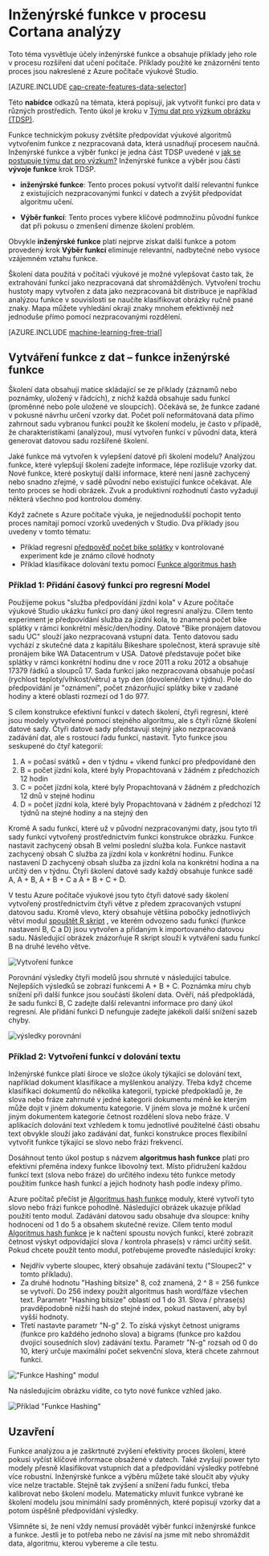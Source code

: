 <properties
    pageTitle="Funkce inženýrské v procesu analýzy Cortana | Microsoft Azure" 
    description="Tento článek vysvětluje účely inženýrské funkce a jsou uvedeny příklady jeho role v procesu rozšíření dat učení počítače."
    services="machine-learning"
    documentationCenter=""
    authors="bradsev"
    manager="jhubbard"
    editor="cgronlun"/>

<tags
    ms.service="machine-learning"
    ms.workload="data-services"
    ms.tgt_pltfrm="na"
    ms.devlang="na"
    ms.topic="article"
    ms.date="09/19/2016"
    ms.author="zhangya;bradsev" />


# <a name="feature-engineering-in-the-cortana-analytics-process"></a>Inženýrské funkce v procesu Cortana analýzy 

Toto téma vysvětluje účely inženýrské funkce a obsahuje příklady jeho role v procesu rozšíření dat učení počítače. Příklady použité ke znázornění tento proces jsou nakreslené z Azure počítače výukové Studio. 

[AZURE.INCLUDE [cap-create-features-data-selector](../../includes/cap-create-features-selector.md)]

Této **nabídce** odkazů na témata, která popisují, jak vytvořit funkcí pro data v různých prostředích. Tento úkol je kroku v [Týmu dat pro výzkum obrázku (TDSP)](https://azure.microsoft.com/documentation/learning-paths/cortana-analytics-process/).

Funkce technickým pokusy zvětšíte předpovídat výukové algoritmů vytvořením funkce z nezpracovaná data, která usnadňují procesem naučná. Inženýrské funkce a výběr funkcí je jedna část TDSP uvedené v [jak se postupuje týmu dat pro výzkum?](data-science-process-overview.md) Inženýrské funkce a výběr jsou části **vývoje funkce** krok TDSP. 

* **inženýrské funkce**: Tento proces pokusí vytvořit další relevantní funkce z existujících nezpracovanými funkcí v datech a zvýšit předpovídat algoritmu učení.

* **Výběr funkcí**: Tento proces vybere klíčové podmnožinu původní funkce dat při pokusu o zmenšení dimenze školení problém.

Obvykle **inženýrské funkce** platí nejprve získat další funkce a potom provedený krok **Výběr funkcí** eliminuje relevantní, nadbytečné nebo vysoce vzájemném vztahu funkce.

Školení data použitá v počítači výukové je možné vylepšovat často tak, že extrahování funkcí jako nezpracovaná dat shromážděných. Vytvoření trochu hustoty mapy vytvořen z data jako nezpracovaná bit distribuce je například analýzou funkce v souvislosti se naučíte klasifikovat obrázky ručně psané znaky. Mapa můžete vyhledání okraji znaky mnohem efektivněji než jednoduše přímo pomocí nezpracovanými rozdělení.


[AZURE.INCLUDE [machine-learning-free-trial](../../includes/machine-learning-free-trial.md)]


## <a name="creating-features-from-your-data---feature-engineering"></a>Vytváření funkce z dat – funkce inženýrské funkce

Školení data obsahují matice skládající se ze příklady (záznamů nebo poznámky, uložený v řádcích), z nichž každá obsahuje sadu funkcí (proměnné nebo pole uložené ve sloupcích). Očekává se, že funkce zadané v pokusné návrhu určení vzorky dat. Počet polí neformátovaná data přímo zahrnout sadu vybranou funkci použít ke školení modelu, je často v případě, že charakteristikami (analýzou), musí vytvořen funkcí v původní data, která generovat datovou sadu rozšířené školení.

Jaké funkce má vytvořen k vylepšení datové při školení modelu? Analýzou funkce, které vylepšují školení zadejte informace, lépe rozlišuje vzorky dat. Nové funkce, které poskytují další informace, které není jasně zachycený nebo snadno zřejmé, v sadě původní nebo existující funkce očekávat. Ale tento proces se hodí obrázek. Zvuk a produktivní rozhodnutí často vyžadují některá všechno pod kontrolou domény.

Když začnete s Azure počítače výuka, je nejjednodušší pochopit tento proces namítají pomocí vzorků uvedených v Studio. Dva příklady jsou uvedeny v tomto tématu:

* Příklad regresní [předpověď počet bike splátky](http://gallery.cortanaintelligence.com/Experiment/Regression-Demand-estimation-4) v kontrolované experiment kde je známo cílové hodnoty
* Příklad klasifikace dolování textu pomocí [Funkce algoritmus hash](https://msdn.microsoft.com/library/azure/c9a82660-2d9c-411d-8122-4d9e0b3ce92a/)

### <a name="example-1-adding-temporal-features-for-regression-model"></a>Příklad 1: Přidání časový funkcí pro regresní Model ###

Použijeme pokus "služba předpovídání jízdní kola" v Azure počítače výukové Studio ukázku funkcí pro daný úkol regresní analýzu. Cílem tento experiment je předpovídání služba za jízdní kola, to znamená počet bike splátky v rámci konkrétní měsíc/den/hodiny. Datové "Bike pronájem datovou sadu UC" slouží jako nezpracovaná vstupní data. Tento datovou sadu vychází z skutečné data z kapitálu Bikeshare společnost, která spravuje sítě pronájem bike WA Datacentrum v USA. Datové představuje počet bike splátky v rámci konkrétní hodinu dne v roce 2011 a roku 2012 a obsahuje 17379 řádků a sloupců 17. Sada funkcí jako nezpracovaná obsahuje počasí (rychlost teploty/vlhkost/větru) a typ den (dovolené/den v týdnu). Pole do předpovídání je "oznámení", počet znázorňující splátky bike v zadané hodiny a které oblasti rozmezí od 1 do 977.

S cílem konstrukce efektivní funkcí v datech školení, čtyři regresní, které jsou modely vytvořené pomocí stejného algoritmu, ale s čtyři různé školení datové sady. Čtyři datové sady představují stejný jako nezpracovaná zadávání dat, ale s rostoucí řadu funkcí, nastavit. Tyto funkce jsou seskupené do čtyř kategorií:

1. A = počasí svátků + den v týdnu + víkend funkcí pro předpovídané den
2. B = počet jízdní kola, které byly Propachtovaná v žádném z předchozích 12 hodin
3. C = počet jízdní kola, které byly Propachtovaná v žádném z předchozích 12 dnů v stejné hodinu
4. D = počet jízdní kola, které byly Propachtovaná v žádném z předchozí 12 týdnů na stejné hodiny a na stejný den

Kromě A sadu funkcí, které už v původní nezpracovanými daty, jsou tyto tři sady funkcí vytvořený prostřednictvím funkci konstrukce obrázku. Funkce nastavit zachycený obsah B velmi poslední služba kola. Funkce nastavit zachycený obsah C služba za jízdní kola v konkrétní hodinu. Funkce nastavení D zachycený obsah služba za jízdní kola na konkrétní hodina a na určitý den v týdnu. Čtyři školení datové sady každý obsahuje funkce sadě A, A + B, A + B + C a A + B + C + D.

V testu Azure počítače výukové jsou tyto čtyři datové sady školení vytvořený prostřednictvím čtyři větve z předem zpracovaných vstupní datovou sadu. Kromě vlevo, který obsahuje většina pobočky jednotlivých větví modul [spouštět R skript](https://msdn.microsoft.com/library/azure/30806023-392b-42e0-94d6-6b775a6e0fd5/) , ve kterém odvozeno sadu funkcí (funkce nastavení B, C a D) jsou vytvořen a přidaným k importovaného datovou sadu. Následující obrázek znázorňuje R skript slouží k vytváření sadu funkcí B na druhé levého větve.

![Vytvoření funkce](./media/machine-learning-data-science-create-features/addFeature-Rscripts.png)

Porovnání výsledky čtyři modelů jsou shrnuté v následující tabulce. Nejlepších výsledků se zobrazí funkcemi A + B + C. Poznámka míru chyb snížení při další funkce jsou součástí školení data. Ověří, náš předpokládá, že sadu funkcí B, C zadejte další relevantní informace pro daný úkol regresní. Ale přidání funkci D nefunguje zadejte jakékoli další snížení sazeb chyby.

![výsledky porovnání](./media/machine-learning-data-science-create-features/result1.png)

### <a name="example2"></a>Příklad 2: Vytvoření funkcí v dolování textu  

Inženýrské funkce platí široce ve složce úkoly týkající se dolování text, například dokument klasifikace a myšlenkou analýzy. Třeba když chceme klasifikaci dokumentů do několika kategorií, typické předpokladů je, že slova nebo fráze zahrnuté v jedné kategorii dokumentu méně ke kterým může dojít v jiném dokumentu kategorie. V jiném slova je možné k určení jiným dokumentem kategorie četnost rozdělení slova nebo fráze. V aplikacích dolování text vzhledem k tomu jednotlivé použitelné části obsahu text obvykle slouží jako zadávání dat, funkci konstrukce proces flexibilní vytvořit funkce týkající se slovo nebo frázi frekvencí.

Dosáhnout tento úkol postup s názvem **algoritmus hash funkce** platí pro efektivní přeměna indexy funkce libovolný text. Místo přidružení každou funkcí text (slova nebo fráze) do určitého indexu této funkce metody použitím funkce hash funkcí a jejich hodnoty hash podle indexy přímo.

Azure počítač přečíst je [Algoritmus hash funkce](https://msdn.microsoft.com/library/azure/c9a82660-2d9c-411d-8122-4d9e0b3ce92a/) moduly, které vytvoří tyto slovo nebo frázi funkce pohodlně. Následující obrázek ukazuje příklad použití tento modul. Zadávání datovou sadu obsahuje dva sloupce: knihy hodnocení od 1 do 5 a obsahem skutečné revize. Cílem tento modul [Algoritmus hash funkce](https://msdn.microsoft.com/library/azure/c9a82660-2d9c-411d-8122-4d9e0b3ce92a/) je k načtení spoustu nových funkcí, které zobrazit četnost výskyt odpovídající slova / kontrola phrase(s) v rámci určitý sešit. Pokud chcete použít tento modul, potřebujeme proveďte následující kroky:

* Nejdřív vyberte sloupec, který obsahuje zadávání textu ("Sloupec2" v tomto příkladu).
* Za druhé hodnotu "Hashing bitsize" 8, což znamená, 2 ^ 8 = 256 funkce se vytvoří. Do 256 indexy použít algoritmus hash word/fáze všechen text. Parametr "Hashing bitsize" oblastí od 1 do 31. Slova / phrase(s) pravděpodobně nižší hash do stejné index, pokud nastavení, aby byl vyšší hodnoty.
* Třetí nastavte parametr "N-g" 2. To získá výskyt četnost unigrams (funkce pro každého jednoho slova) a bigrams (funkce pro každou dvojici sousedních slov) zadávání textu. Parametr "N-g" rozsah od 0 do 10, který určuje maximální počet sekvenční slova, která chcete zahrnout funkci.  

!["Funkce Hashing" modul](./media/machine-learning-data-science-create-features/feature-Hashing1.png)

Na následujícím obrázku vidíte, co tyto nové funkce vzhled jako.

![Příklad "Funkce Hashing"](./media/machine-learning-data-science-create-features/feature-Hashing2.png)


## <a name="conclusion"></a>Uzavření

Funkce analýzou a je zaškrtnuté zvýšení efektivity proces školení, které pokusí vyčíst klíčové informace obsažené v datech. Také zvyšují power tyto modely přesně klasifikovat vstupních dat a předpovídání výsledky potřebné více robustní. Inženýrské funkce a výběru můžete také sloučit aby výuky více nelze tractable. Stejně tak zvýšení a snížení řadu funkcí, třeba kalibrovat nebo školení modelu. Matematicky mluvit funkce vybrané ke školení modelu jsou minimální sady proměnných, které popisují vzorky dat a potom úspěšně předpovídání výsledky.

Všimněte si, že není vždy nemusí provádět výběr funkcí inženýrské funkce a funkce. Jestli je to potřeba nebo ne závisí na jsme mít nebo shromáždit data, algoritmu, kterou vybereme a cíle testu.
 
